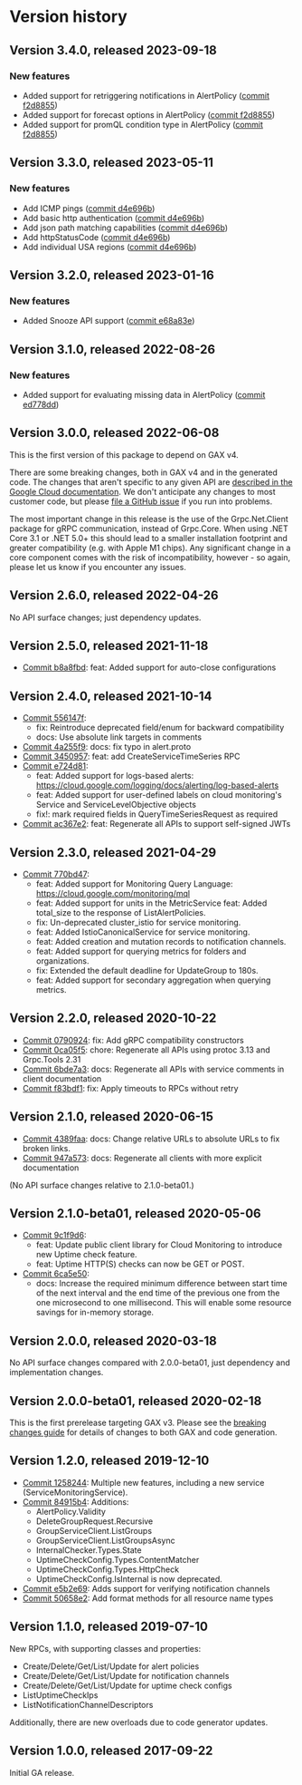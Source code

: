 # Version history

## Version 3.4.0, released 2023-09-18

### New features

- Added support for retriggering notifications in AlertPolicy ([commit f2d8855](https://github.com/googleapis/google-cloud-dotnet/commit/f2d8855accef7c793dfec45ad7c86db005224993))
- Added support for forecast options in AlertPolicy ([commit f2d8855](https://github.com/googleapis/google-cloud-dotnet/commit/f2d8855accef7c793dfec45ad7c86db005224993))
- Added support for promQL condition type in AlertPolicy ([commit f2d8855](https://github.com/googleapis/google-cloud-dotnet/commit/f2d8855accef7c793dfec45ad7c86db005224993))

## Version 3.3.0, released 2023-05-11

### New features

- Add ICMP pings ([commit d4e696b](https://github.com/googleapis/google-cloud-dotnet/commit/d4e696b126046a162870fabb092118fa58ed3b86))
- Add basic http authentication ([commit d4e696b](https://github.com/googleapis/google-cloud-dotnet/commit/d4e696b126046a162870fabb092118fa58ed3b86))
- Add json path matching capabilities ([commit d4e696b](https://github.com/googleapis/google-cloud-dotnet/commit/d4e696b126046a162870fabb092118fa58ed3b86))
- Add httpStatusCode ([commit d4e696b](https://github.com/googleapis/google-cloud-dotnet/commit/d4e696b126046a162870fabb092118fa58ed3b86))
- Add individual USA regions ([commit d4e696b](https://github.com/googleapis/google-cloud-dotnet/commit/d4e696b126046a162870fabb092118fa58ed3b86))

## Version 3.2.0, released 2023-01-16

### New features

- Added Snooze API support ([commit e68a83e](https://github.com/googleapis/google-cloud-dotnet/commit/e68a83ef1b5633f4ebe196bbdb0f7efdc5b751c8))

## Version 3.1.0, released 2022-08-26

### New features

- Added support for evaluating missing data in AlertPolicy ([commit ed778dd](https://github.com/googleapis/google-cloud-dotnet/commit/ed778dddb80267c3d3ffad3905dcc6f808ebcb07))

## Version 3.0.0, released 2022-06-08

This is the first version of this package to depend on GAX v4.

There are some breaking changes, both in GAX v4 and in the generated
code. The changes that aren't specific to any given API are [described in the Google Cloud
documentation](https://cloud.google.com/dotnet/docs/reference/help/breaking-gax4).
We don't anticipate any changes to most customer code, but please [file a
GitHub issue](https://github.com/googleapis/google-cloud-dotnet/issues/new/choose)
if you run into problems.

The most important change in this release is the use of the Grpc.Net.Client package
for gRPC communication, instead of Grpc.Core. When using .NET Core 3.1 or .NET 5.0+
this should lead to a smaller installation footprint and greater compatibility (e.g.
with Apple M1 chips). Any significant change in a core component comes with the risk
of incompatibility, however - so again, please let us know if you encounter any
issues.


## Version 2.6.0, released 2022-04-26

No API surface changes; just dependency updates.

## Version 2.5.0, released 2021-11-18

- [Commit b8a8fbd](https://github.com/googleapis/google-cloud-dotnet/commit/b8a8fbd): feat: Added support for auto-close configurations

## Version 2.4.0, released 2021-10-14

- [Commit 556147f](https://github.com/googleapis/google-cloud-dotnet/commit/556147f):
  - fix: Reintroduce deprecated field/enum for backward compatibility
  - docs: Use absolute link targets in comments
- [Commit 4a255f9](https://github.com/googleapis/google-cloud-dotnet/commit/4a255f9): docs: fix typo in alert.proto
- [Commit 3450957](https://github.com/googleapis/google-cloud-dotnet/commit/3450957): feat: add CreateServiceTimeSeries RPC
- [Commit e724d81](https://github.com/googleapis/google-cloud-dotnet/commit/e724d81):
  - feat: Added support for logs-based alerts: https://cloud.google.com/logging/docs/alerting/log-based-alerts
  - feat: Added support for user-defined labels on cloud monitoring's Service and ServiceLevelObjective objects
  - fix!: mark required fields in QueryTimeSeriesRequest as required
- [Commit ac367e2](https://github.com/googleapis/google-cloud-dotnet/commit/ac367e2): feat: Regenerate all APIs to support self-signed JWTs

## Version 2.3.0, released 2021-04-29

- [Commit 770bd47](https://github.com/googleapis/google-cloud-dotnet/commit/770bd47):
  - feat: Added support for Monitoring Query Language: https://cloud.google.com/monitoring/mql
  - feat: Added support for units in the MetricService feat: Added total_size to the response of ListAlertPolicies.
  - fix: Un-deprecated cluster_istio for service monitoring.
  - feat: Added IstioCanonicalService for service monitoring.
  - feat: Added creation and mutation records to notification channels.
  - feat: Added support for querying metrics for folders and organizations.
  - fix: Extended the default deadline for UpdateGroup to 180s.
  - feat: Added support for secondary aggregation when querying metrics.

## Version 2.2.0, released 2020-10-22

- [Commit 0790924](https://github.com/googleapis/google-cloud-dotnet/commit/0790924): fix: Add gRPC compatibility constructors
- [Commit 0ca05f5](https://github.com/googleapis/google-cloud-dotnet/commit/0ca05f5): chore: Regenerate all APIs using protoc 3.13 and Grpc.Tools 2.31
- [Commit 6bde7a3](https://github.com/googleapis/google-cloud-dotnet/commit/6bde7a3): docs: Regenerate all APIs with service comments in client documentation
- [Commit f83bdf1](https://github.com/googleapis/google-cloud-dotnet/commit/f83bdf1): fix: Apply timeouts to RPCs without retry

## Version 2.1.0, released 2020-06-15

- [Commit 4389faa](https://github.com/googleapis/google-cloud-dotnet/commit/4389faa): docs: Change relative URLs to absolute URLs to fix broken links.
- [Commit 947a573](https://github.com/googleapis/google-cloud-dotnet/commit/947a573): docs: Regenerate all clients with more explicit documentation

(No API surface changes relative to 2.1.0-beta01.)

## Version 2.1.0-beta01, released 2020-05-06

- [Commit 9c1f9d6](https://github.com/googleapis/google-cloud-dotnet/commit/9c1f9d6):
  - feat: Update public client library for Cloud Monitoring to introduce new Uptime check feature.
  - feat: Uptime HTTP(S) checks can now be GET or POST.
- [Commit 6ca5e50](https://github.com/googleapis/google-cloud-dotnet/commit/6ca5e50):
  - docs: Increase the required minimum difference between start time of the next interval
    and the end time of the previous one from the one microsecond to one millisecond.
    This will enable some resource savings for in-memory storage.

## Version 2.0.0, released 2020-03-18

No API surface changes compared with 2.0.0-beta01, just dependency
and implementation changes.

## Version 2.0.0-beta01, released 2020-02-18

This is the first prerelease targeting GAX v3. Please see the [breaking changes
guide](https://cloud.google.com/dotnet/docs/reference/help/breaking-gax2)
for details of changes to both GAX and code generation.

## Version 1.2.0, released 2019-12-10

- [Commit 1258244](https://github.com/googleapis/google-cloud-dotnet/commit/1258244): Multiple new features, including a new service (ServiceMonitoringService).
- [Commit 84915b4](https://github.com/googleapis/google-cloud-dotnet/commit/84915b4): Additions:
  - AlertPolicy.Validity
  - DeleteGroupRequest.Recursive
  - GroupServiceClient.ListGroups
  - GroupServiceClient.ListGroupsAsync
  - InternalChecker.Types.State
  - UptimeCheckConfig.Types.ContentMatcher
  - UptimeCheckConfig.Types.HttpCheck
  - UptimeCheckConfig.IsInternal is now deprecated.
- [Commit e5b2e69](https://github.com/googleapis/google-cloud-dotnet/commit/e5b2e69): Adds support for verifying notification channels
- [Commit 50658e2](https://github.com/googleapis/google-cloud-dotnet/commit/50658e2): Add format methods for all resource name types

## Version 1.1.0, released 2019-07-10

New RPCs, with supporting classes and properties:

- Create/Delete/Get/List/Update for alert policies
- Create/Delete/Get/List/Update for notification channels
- Create/Delete/Get/List/Update for uptime check configs
- ListUptimeCheckIps
- ListNotificationChannelDescriptors

Additionally, there are new overloads due to code generator updates.

## Version 1.0.0, released 2017-09-22

Initial GA release.
